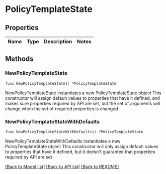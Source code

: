 # PolicyTemplateState

## Properties

Name | Type | Description | Notes
------------ | ------------- | ------------- | -------------

## Methods

### NewPolicyTemplateState

`func NewPolicyTemplateState() *PolicyTemplateState`

NewPolicyTemplateState instantiates a new PolicyTemplateState object
This constructor will assign default values to properties that have it defined,
and makes sure properties required by API are set, but the set of arguments
will change when the set of required properties is changed

### NewPolicyTemplateStateWithDefaults

`func NewPolicyTemplateStateWithDefaults() *PolicyTemplateState`

NewPolicyTemplateStateWithDefaults instantiates a new PolicyTemplateState object
This constructor will only assign default values to properties that have it defined,
but it doesn't guarantee that properties required by API are set


[[Back to Model list]](../README.md#documentation-for-models) [[Back to API list]](../README.md#documentation-for-api-endpoints) [[Back to README]](../README.md)


